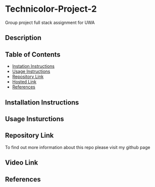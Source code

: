 # Technicolor-Project-2
Group project full stack assignment for UWA

## Description

## Table of Contents
- [Instation Instructions](#installation-instructions)
- [Usage Instructions](#usage-instructions)
- [Repository Link](#repository-link)
- [Hosted Link](#hosted-link) 
- [References](#references)

## Installation Instructions
 


## Usage Insturctions

<!-- Please install all packages before starting. Run both schema files (create.sql & seeds.sql) in the mysql terminal before running the node app.js in your terminal  -->

## Repository Link
To find out more information about this repo please visit my github page 

## Video Link


## References
